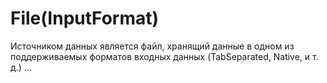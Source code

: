 File(InputFormat)
=================

Источником данных является файл, хранящий данные в одном из поддерживаемых форматов входных данных (TabSeparated, Native, и т. д.) ...
